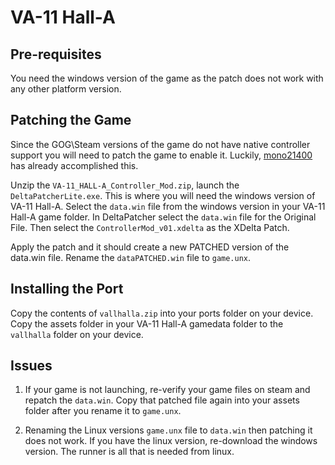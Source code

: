 # VA-11 Hall-A

## Pre-requisites
You need the windows version of the game as the patch does not work with any other platform version.

## Patching the Game
Since the GOG\Steam versions of the game do not have native controller support you will need to patch the game to enable it. Luckily, [mono21400](https://www.moddb.com/mods/controller-mod) has already accomplished this.

Unzip the ```VA-11_HALL-A_Controller_Mod.zip```, launch the ```DeltaPatcherLite.exe```. This is where you will need the windows version of VA-11 Hall-A. Select the ```data.win``` file from the windows version in your VA-11 Hall-A game folder. In DeltaPatcher select the ```data.win``` file for the Original File. Then select the ```ControllerMod_v01.xdelta``` as the XDelta Patch. 

Apply the patch and it should create a new PATCHED version of the data.win file. Rename the ```dataPATCHED.win``` file to ```game.unx```.

## Installing the Port
Copy the contents of ```vallhalla.zip``` into your ports folder on your device. Copy the assets folder in your VA-11 Hall-A gamedata folder to the ```vallhalla``` folder on your device. 

## Issues 

1. If your game is not launching, re-verify your game files on steam and repatch the ```data.win```. Copy that patched file again into your assets folder after you rename it to ```game.unx```. 

2. Renaming the Linux versions ```game.unx``` file to ```data.win``` then patching it does not work. If you have the linux version, re-download the windows version. The runner is all that is needed from linux. 
